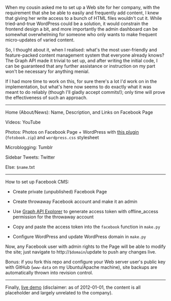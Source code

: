 When my cousin asked me to set up a Web site for her company, with the requirement that she be able to easily and frequently add content, I knew that giving her write access to a bunch of HTML files wouldn't cut it. While tried-and-true WordPress could be a solution, it would constrain the frontend design a bit, and more importantly the admin dashboard can be somewhat overwhelming for someone who only wants to make frequent micro-updates of varied content.

So, I thought about it, when I realised: what's the most user-friendly and feature-packed content management system that everyone already knows? The Graph API made it trivial to set up, and after writing the initial code, I can be guaranteed that any further assistance or instruction on my part won't be necessary for anything menial.

If I had more time to work on this, for sure there's a lot I'd work on in the implementation, but what's here now seems to do exactly what it was meant to do reliably (though I'll gladly accept commits!); only time will prove the effectiveness of such an approach.

---

Home (About/News): Name, Description, and Links on Facebook Page

Videos: YouTube

Photos: Photos on Facebook Page + WordPress with [this plugin](http://tintinnabuleur.bcbc.co.uk/2010/02/15/more-fotobook-changes/) (`fotobook.zip`) and `wordpress.css` stylesheet

Microblogging: Tumblr

Sidebar Tweets: Twitter

Else: `$name`.txt

---

How to set up Facebook CMS:

* Create private (unpublished) Facebook Page

* Create throwaway Facebook account and make it an admin

* Use [Graph API Explorer](http://developers.facebook.com/tools/explorer/) to generate access token with offline_access permission for the throwaway account

* Copy and paste the access token into the `facebook` function in `make.py`

* Configure WordPress and update WordPress domain in `make.py`

Now, any Facebook user with admin rights to the Page will be able to modify the site; just navigate to http://`$domain`/update to push any changes live.

Bonus: if you fork this repo and configure your Web server user's public key with GitHub (`www-data` on my Ubuntu/Apache machine), site backups are automatically thrown into revision control.

---

Finally, [live demo](http://heardmag.com/) (disclaimer: as of 2012-01-01, the content is all placeholder and largely unrelated to the company).
